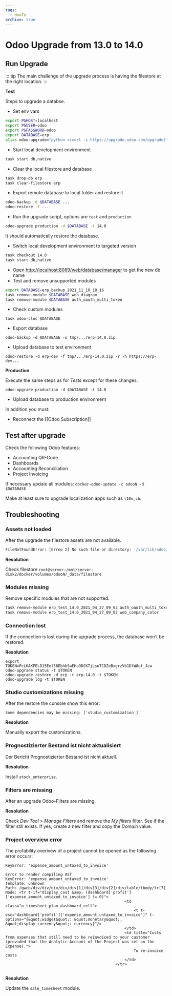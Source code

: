 ```yaml
---
tags:
  - HowTo
archive: true
---
```

# Odoo Upgrade from 13.0 to 14.0

## Run Upgrade

::: tip
The main challenge of the upgrade process is having the filestore at the right location.
:::

**Test**

Steps to upgrade a databse.

* Set env vars

```bash
export PGHOST=localhost
export PGUSER=odoo
export PGPASSWORD=odoo
export DATABASE=erp
alias odoo-upgrade="python <(curl -s https://upgrade.odoo.com/upgrade)"
```

* Start local development environment

```bash
task start db,native
```

* Clear the local filestore and database

```bash
task drop-db erp
task clear-filestore erp
```

* Export remote database to local folder and restore it

```bash
odoo-backup -d $DATABASE ...
odoo-restore -f ...
```

* Run the upgrade script, options are `test` and `production`

```bash
odoo-upgrade production -d $DATABASE -t 14.0
```

It should automatically restore the database.

* Switch local development environment to targeted version

```bash
task checkout 14.0
task start db,native
```

* Open <http://localhost:8069/web/database/manager> to get the new db name
* Test and remove unsupported modules

```bash
export DATABASE=erp_backup_2021_11_10_18_16
task remove-module $DATABASE web_diagram
task remove-module $DATABASE auth_oauth_multi_token
```

* Check custom modules

```
task odoo-cloc $DATABASE
```

* Export database

```
odoo-backup -d $DATABASE -o tmp/.../erp-14.0.zip
```

* Upload database to test environment

```
odoo-restore -d erp-dev -f tmp/.../erp-14.0.zip -r -h https://erp-dev...
```

**Production**

Execute the same steps as for *Tests* except for these changes:

`odoo-upgrade production -d $DATABASE -t 14.0`

* Upload database to production environment

In addition you must:
* Reconnect the [[Odoo Subscription]]

## Test after upgrade

Check the following Odoo features:
* Accounting QR-Code
* Dashboards
* Accounting Reconciliation
* Project Invoicing

If necessary update all modules: `docker-odoo-update -c odooN -d $DATABASE`

Make at least sure to upgrade localization apps such as `l10n_ch`.

## Troubleshooting

### Assets not loaded

After the upgrade the filestore assets are not available.

```bash
FileNotFoundError: [Errno 2] No such file or directory: '/var/lib/odoo/filestore/erp/93/93132f7c7b7174981e27eeea893a1b5f860df9de'
```

**Resolution**

Check filestore `root@server:/mnt/server-disk2/docker/volumes/odooN/_data/filestore`

### Modules missing

Remove specific modules that are not supported.

```bash
task remove-module erp_test_14.0_2021_04_27_09_02 auth_oauth_multi_token
task remove-module erp_test_14.0_2021_04_27_09_02 web_company_color
```

### Connection lost

If the connection is lost during the upgrade process, the database won't be restored.

**Resolution**

```
export TOKEN=PcLKAKFELD15Eel56EbhbSwEHa9DCKTjLsoTCDZeBxgrzVb1DfW8of_Jcw
odoo-upgrade status -t $TOKEN
odoo-upgrade restore -d erp -r erp-14.0 -t $TOKEN
odoo-upgrade log -t $TOKEN
```

### Studio customizations missing

After the restore the console show this error:

```
Some dependencies may be missing: ['studio_customization']
```

**Resolution**

Manually export the customizations.

### Prognostizierter Bestand ist nicht aktualisiert

Der Bericht Prognostizierter Bestand ist nicht aktuell.

**Resolution**

Install `stock_enterprise`.

### Filters are missing

After an upgrade Odoo-Filters are missing.

**Resolution**

Check *Dev Tool > Manage Filters* and remove the *My filters* filter. See if the filter still exists. If yes, create a new filter and copy the *Domain* value.

### Project overview error

The profability overivew of a project cannot be opened as the following error occurs:

```
KeyError: 'expense_amount_untaxed_to_invoice'

Error to render compiling AST
KeyError: 'expense_amount_untaxed_to_invoice'
Template: unknown
Path: /qweb/div/div/div/div/div[1]/div[3]/div[2]/div/table/tbody/tr[7]
Node: <tr t-if="display_cost &amp; (dashboard['profit']['expense_amount_untaxed_to_invoice'] != 0)">
                                                    <td class="o_timesheet_plan_dashboard_cell">
                                                        <t t-esc="dashboard['profit']['expense_amount_untaxed_to_invoice']" t-options="{&quot;widget&quot;: &quot;monetary&quot;, &quot;display_currency&quot;: currency}"/>
                                                    </td>
                                                    <td title="Costs from expenses that still need to be reinvoiced to your customer (provided that the Analytic Account of the Project was set on the Expense).">
                                                        To re-invoice costs
                                                    </td>
                                                </tr>
                                                
```

**Resolution**

Update the `sale_timesheet` module.